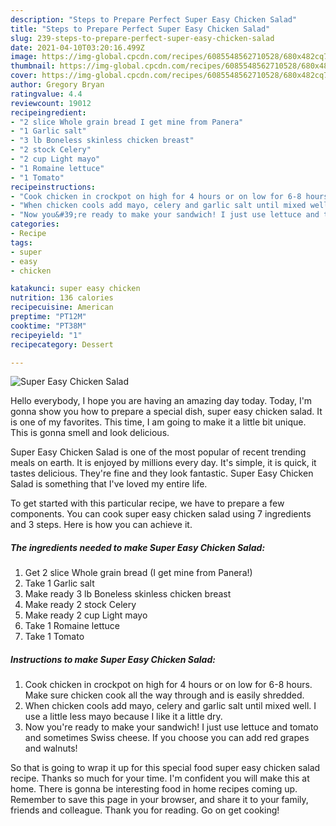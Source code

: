 ```yaml
---
description: "Steps to Prepare Perfect Super Easy Chicken Salad"
title: "Steps to Prepare Perfect Super Easy Chicken Salad"
slug: 239-steps-to-prepare-perfect-super-easy-chicken-salad
date: 2021-04-10T03:20:16.499Z
image: https://img-global.cpcdn.com/recipes/6085548562710528/680x482cq70/super-easy-chicken-salad-recipe-main-photo.jpg
thumbnail: https://img-global.cpcdn.com/recipes/6085548562710528/680x482cq70/super-easy-chicken-salad-recipe-main-photo.jpg
cover: https://img-global.cpcdn.com/recipes/6085548562710528/680x482cq70/super-easy-chicken-salad-recipe-main-photo.jpg
author: Gregory Bryan
ratingvalue: 4.4
reviewcount: 19012
recipeingredient:
- "2 slice Whole grain bread I get mine from Panera"
- "1 Garlic salt"
- "3 lb Boneless skinless chicken breast"
- "2 stock Celery"
- "2 cup Light mayo"
- "1 Romaine lettuce"
- "1 Tomato"
recipeinstructions:
- "Cook chicken in crockpot on high for 4 hours or on low for 6-8 hours. Make sure chicken cook all the way through and is easily shredded."
- "When chicken cools add mayo, celery and garlic salt until mixed well. I use a little less mayo because I like it a little dry."
- "Now you&#39;re ready to make your sandwich! I just use lettuce and tomato and sometimes Swiss cheese. If you choose you can add red grapes and walnuts!"
categories:
- Recipe
tags:
- super
- easy
- chicken

katakunci: super easy chicken 
nutrition: 136 calories
recipecuisine: American
preptime: "PT12M"
cooktime: "PT38M"
recipeyield: "1"
recipecategory: Dessert

---
```



![Super Easy Chicken Salad](https://img-global.cpcdn.com/recipes/6085548562710528/680x482cq70/super-easy-chicken-salad-recipe-main-photo.jpg)

Hello everybody, I hope you are having an amazing day today. Today, I'm gonna show you how to prepare a special dish, super easy chicken salad. It is one of my favorites. This time, I am going to make it a little bit unique. This is gonna smell and look delicious.



Super Easy Chicken Salad is one of the most popular of recent trending meals on earth. It is enjoyed by millions every day. It's simple, it is quick, it tastes delicious. They're fine and they look fantastic. Super Easy Chicken Salad is something that I've loved my entire life.


To get started with this particular recipe, we have to prepare a few components. You can cook super easy chicken salad using 7 ingredients and 3 steps. Here is how you can achieve it.

<!--inarticleads1-->

##### The ingredients needed to make Super Easy Chicken Salad:

1. Get 2 slice Whole grain bread (I get mine from Panera!)
1. Take 1 Garlic salt
1. Make ready 3 lb Boneless skinless chicken breast
1. Make ready 2 stock Celery
1. Make ready 2 cup Light mayo
1. Take 1 Romaine lettuce
1. Take 1 Tomato




<!--inarticleads2-->

##### Instructions to make Super Easy Chicken Salad:

1. Cook chicken in crockpot on high for 4 hours or on low for 6-8 hours. Make sure chicken cook all the way through and is easily shredded.
1. When chicken cools add mayo, celery and garlic salt until mixed well. I use a little less mayo because I like it a little dry.
1. Now you&#39;re ready to make your sandwich! I just use lettuce and tomato and sometimes Swiss cheese. If you choose you can add red grapes and walnuts!




So that is going to wrap it up for this special food super easy chicken salad recipe. Thanks so much for your time. I'm confident you will make this at home. There is gonna be interesting food in home recipes coming up. Remember to save this page in your browser, and share it to your family, friends and colleague. Thank you for reading. Go on get cooking!
